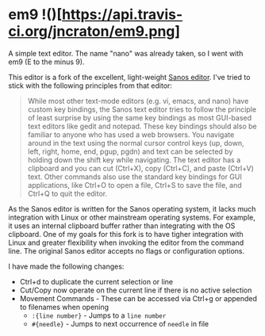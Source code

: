 # em9 !()[https://api.travis-ci.org/jncraton/em9.png]

A simple text editor. The name "nano" was already taken, so I went with em9 (E to the minus 9).

This editor is a fork of the excellent, light-weight [Sanos editor](http://www.jbox.dk/sanos/editor.htm). I've tried to stick with the following principles from that editor:

> While most other text-mode editors (e.g. vi, emacs, and nano) have custom key bindings, the Sanos text editor tries to follow the principle of least surprise by using the same key bindings as most GUI-based text editors like gedit and notepad. These key bindings should also be familiar to anyone who has used a web browsers. You navigate around in the text using the normal cursor control keys (up, down, left, right, home, end, pgup, pgdn) and text can be selected by holding down the shift key while navigating. The text editor has a clipboard and you can cut (Ctrl+X), copy (Ctrl+C), and paste (Ctrl+V) text. Other commands also use the standard key bindings for GUI applications, like Ctrl+O to open a file, Ctrl+S to save the file, and Ctrl+Q to quit the editor.

As the Sanos editor is written for the Sanos operating system, it lacks much integration with Linux or other mainstream operating systems. For example, it uses an internal clipboard buffer rather than integrating with the OS clipboard. One of my goals for this fork is to have tigher integration with Linux and greater flexibility when invoking the editor from the command line. The original Sanos editor accepts no flags or configuration options.

I have made the following changes:

- Ctrl+d to duplicate the current selection or line
- Cut/Copy now operate on the current line if there is no active selection
- Movement Commands - These can be accessed via Ctrl+g or appended to filenames when opening
    - `:{line number}` - Jumps to a `line number`
    - `#{needle}` - Jumps to next occurrence of `needle` in file
